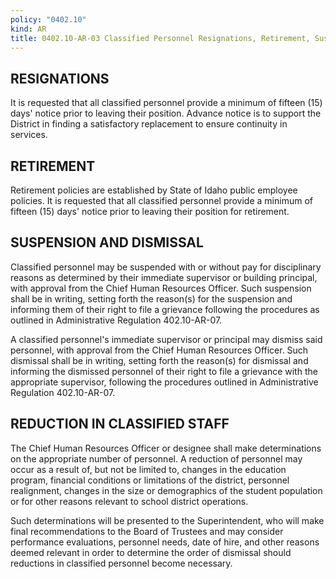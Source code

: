 ```yaml
---
policy: "0402.10"
kind: AR
title: 0402.10-AR-03 Classified Personnel Resignations, Retirement, Suspension and Dismissal
---
```


## RESIGNATIONS

It is requested that all classified personnel provide a minimum of fifteen (15) days' notice prior to leaving their position.  Advance notice is to support the District in finding a satisfactory replacement to ensure continuity in services.

## RETIREMENT

Retirement policies are established by State of Idaho public employee policies. It is requested that all classified personnel provide a minimum of fifteen (15) days' notice prior to leaving their position for retirement.

## SUSPENSION AND DISMISSAL

Classified personnel may be suspended with or without pay for disciplinary reasons as determined by their immediate supervisor or building principal, with approval from the Chief Human Resources Officer.  Such suspension shall be in writing, setting forth the reason(s) for the suspension and informing them of their right to file a grievance following the procedures as outlined in Administrative Regulation 402.10-AR-07.
 
A classified personnel's immediate supervisor or principal may dismiss said personnel, with approval from the Chief Human Resources Officer.  Such dismissal shall be in writing, setting forth the reason(s) for dismissal and informing the dismissed personnel of their right to file a grievance with the appropriate supervisor, following the procedures outlined in Administrative Regulation 402.10-AR-07.

## REDUCTION IN CLASSIFIED STAFF

The Chief Human Resources Officer or designee shall make determinations on the appropriate number of personnel. A reduction of personnel may occur as a result of, but not be limited to, changes in the education program, financial conditions or limitations of the district, personnel realignment, changes in the size or demographics of the student population or for other reasons relevant to school district operations.

Such determinations will be presented to the Superintendent, who will make final recommendations to the Board of Trustees and may consider performance evaluations, personnel needs, date of hire, and other reasons deemed relevant in order to determine the order of dismissal should reductions in classified personnel become necessary.

